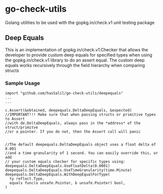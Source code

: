 # go-check-utils
Golang utilities to be used with the gopkg.in/check.v1 unit testing package

## Deep Equals
This is an implementation of gopkg.in/check.v1.Checker that allows the developer to provide custom deep equals for specified types when using the gopkg.in/check.v1 library to do an assert equal. The custom deep equals works recursively through the field hierarchy when comparing structs

### Sample Usage
```
import "github.com/hasSalil/go-check-utils/deepequals"
...
...

c.Assert(&obtained, deepequals.DeltaDeepEquals, &expected)
//IMPORTANT!!! Make sure that when passing structs or primitive types to Assert
//with de.DeltaDeepEquals, always pass in the *address* of the struct/primitve
//or a pointer. If you do not, then the Assert call will panic


//The default deepequals.DeltaDeepEquals object uses a float delta of 0.001
//and a time granularity of 1 second. You can easily override this, or add
// your custom equals checker for specific types using:
deepequals.DeltaDeepEquals.UseFloatDelta(0.0001)
deepequals.DeltaDeepEquals.UseTimeGranularity(time.Minute)
deepequals.DeltaDeepEquals.WithDeepEqualForType(
  ty reflect.Type,
  equals func(a unsafe.Pointer, b unsafe.Pointer) bool,
)
```

